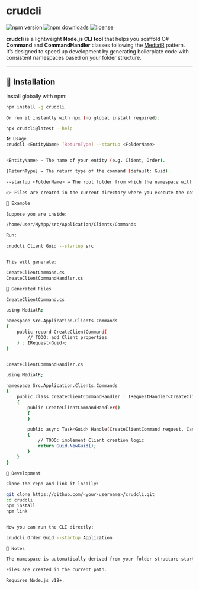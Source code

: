 # crudcli

[![npm version](https://img.shields.io/npm/v/crudclimediator.svg?color=blue)](https://www.npmjs.com/package/crudclimediator)
[![npm downloads](https://img.shields.io/npm/dt/crudclimediator.svg?color=green)](https://www.npmjs.com/package/crudclimediator)
[![license](https://img.shields.io/badge/license-MIT-green.svg)](./LICENSE)

**crudcli** is a lightweight **Node.js CLI tool** that helps you scaffold C# **Command** and **CommandHandler** classes following the [MediatR](https://github.com/jbogard/MediatR) pattern.  
It’s designed to speed up development by generating boilerplate code with consistent namespaces based on your folder structure.

---

## 🚀 Installation

Install globally with npm:

```bash
npm install -g crudcli

Or run it instantly with npx (no global install required):

npx crudcli@latest --help

🛠 Usage
crudcli <EntityName> [ReturnType] --startup <FolderName>


<EntityName> → The name of your entity (e.g. Client, Order).

[ReturnType] → The return type of the command (default: Guid).

--startup <FolderName> → The root folder from which the namespace will be generated (inclusive).

👉 Files are created in the current directory where you execute the command.

📂 Example

Suppose you are inside:

/home/user/MyApp/src/Application/Clients/Commands

Run:

crudcli Client Guid --startup src


This will generate:

CreateClientCommand.cs
CreateClientCommandHandler.cs

📝 Generated Files

CreateClientCommand.cs

using MediatR;

namespace Src.Application.Clients.Commands
{
    public record CreateClientCommand(
        // TODO: add Client properties
    ) : IRequest<Guid>;
}


CreateClientCommandHandler.cs

using MediatR;

namespace Src.Application.Clients.Commands
{
    public class CreateClientCommandHandler : IRequestHandler<CreateClientCommand, Guid>
    {
        public CreateClientCommandHandler()
        {
        }

        public async Task<Guid> Handle(CreateClientCommand request, CancellationToken cancellationToken)
        {
            // TODO: implement Client creation logic
            return Guid.NewGuid();
        }
    }
}

🔧 Development

Clone the repo and link it locally:

git clone https://github.com/<your-username>/crudcli.git
cd crudcli
npm install
npm link


Now you can run the CLI directly:

crudcli Order Guid --startup Application

📖 Notes

The namespace is automatically derived from your folder structure starting at the folder provided in --startup.

Files are created in the current path.

Requires Node.js v18+.
